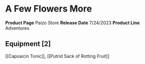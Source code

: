 ﻿---
id: '202'
name: A Few Flowers More
rarity: Common
source: null
trait: null
type: Source

---
# A Few Flowers More

**Product Page** Paizo Store
**Release Date** 7/24/2023
**Product Line** Adventures

## Equipment [2]

[[Capsaicin Tonic]], [[Putrid Sack of Rotting Fruit]]